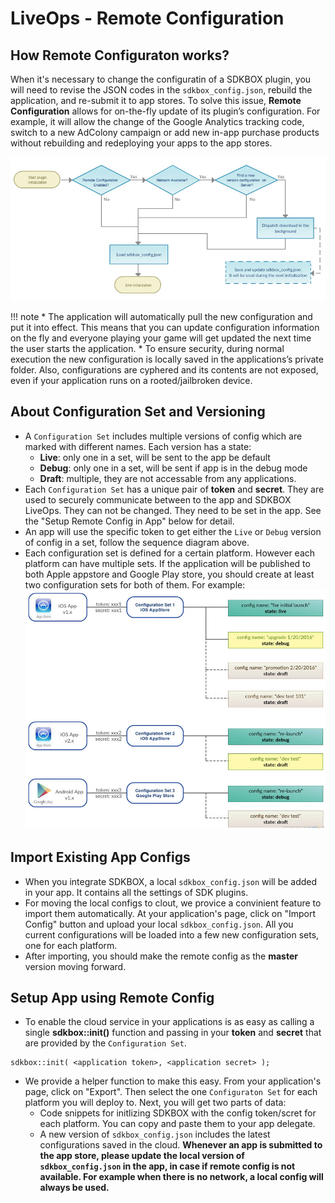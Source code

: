 <h1>LiveOps - Remote Configuration</h1>

## How Remote Configuraton works? 
When it's necessary to change the configuratin of a SDKBOX plugin, you will need to revise the JSON codes in the `sdkbox_config.json`, rebuild the application, and re-submit it to app stores. To solve this issue, __Remote Configuration__ allows for on-the-fly update of its plugin’s configuration. For example, it will allow the change of the Google Analytics tracking code, switch to a new AdColony campaign or add new in-app purchase products without rebuilding and redeploying your apps to the app stores.

![chart](/imgs/remote_config.jpg)

!!! note
    * The application will automatically pull the new configuration and put it into effect. This means that you can update configuration information on the fly and everyone playing your game will get updated the next time the user starts the application.
    * To ensure security, during normal execution the new configuration is locally saved in the applications’s private folder. Also, configurations are cyphered and its contents are not exposed, even if your application runs on a rooted/jailbroken device.

## About Configuration Set and Versioning
* A `Configuration Set` includes multiple versions of config which are marked with different names. Each version has a state: 
    * __Live__: only one in a set, will be sent to the app be default
    * __Debug__: only one in a set, will be sent if app is in the debug mode
    * __Draft__: multiple, they are not accessable from any applications.  
* Each `Configuration Set` has a unique pair of __token__ and __secret__. They are used to securely communicate between to the app and SDKBOX LiveOps. They can not be changed. They need to be set in the app. See the "Setup Remote Config in App" below for detail. 
* An app will use the specific token to get either the `Live` or `Debug` version of config in a set, follow the sequence diagram above. 
* Each configuration set is defined for a certain platform. However each platform can have multiple sets. If the application will be published to both Apple appstore and Google Play store, you should create at least two configuration sets for both of them. For example: 
![chart](/imgs/config_versions.jpg)

## Import Existing App Configs 
* When you integrate SDKBOX, a local `sdkbox_config.json` will be added in your app. It contains all the settings of SDK plugins. 
* For moving the local configs to clout, we provice a convinient feature to import them automatically. At your application's page, click on "Import Config" button and upload your local `sdkbox_config.json`. All you current configurations will be loaded into a few new configuration sets, one for each platform. 
* After importing, you should make the remote config as the __master__ version moving forward. 


## Setup App using Remote Config 
* To enable the cloud service in your applications is as easy as calling a single __sdkbox::init()__ function and passing in your __token__ and __secret__ that are provided by the `Configuration Set`. 
```
sdkbox::init( <application token>, <application secret> );
```
* We provide a helper function to make this easy. From your application's page, click on "Export". Then select the one `Configuraton Set` for each platform you will deploy to. Next, you will get two parts of data:  
    * Code snippets for initlizing SDKBOX with the config token/scret for each platform. You can copy and paste them to your app delegate.
    * A new version of `sdkbox_config.json` includes the latest configurations saved in the cloud. __Whenever an app is submitted to the app store, please update the local version of `sdkbox_config.json` in the app, in case if remote config is not available. For example when there is no network, a local config will always be used.__ 



